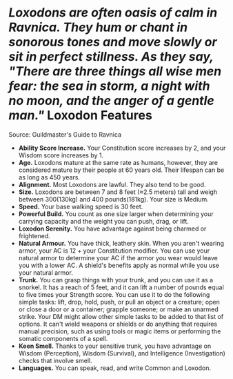 ***Loxodons are often oasis of calm in Ravnica. They hum or chant in sonorous tones and move slowly or sit in perfect stillness. As they say, "There are three things all wise men fear: the sea in storm, a night with no moon, and the anger of a gentle man."***
Loxodon Features
================
Source: Guildmaster's Guide to Ravnica
* **Ability Score Increase.** Your Constitution score increases by 2, and your Wisdom score increases by 1.
* **Age.** Loxodons mature at the same rate as humans, however, they are considered mature by their people at 60 years old. Their lifespan can be as long as 450 years.
* **Alignment.** Most Loxodons are lawful. They also tend to be good.
* **Size.** Loxodons are between 7 and 8 feet (≈2.5 meters) tall and weigh between 300(130kg) and 400 pounds(181kg). Your size is Medium.
* **Speed.** Your base walking speed is 30 feet.
* **Powerful Build.** You count as one size larger when determining your carrying capacity and the weight you can push, drag, or lift.
* **Loxodon Serenity.** You have advantage against being charmed or frightened.
* **Natural Armour.** You have thick, leathery skin. When you aren't wearing armor, your AC is 12 + your Constitution modifier. You can use your natural armor to determine your AC if the armor you wear would leave you with a lower AC. A shield's benefits apply as normal while you use your natural armor.
* **Trunk.** You can grasp things with your trunk, and you can use it as a snorkel. It has a reach of 5 feet, and it can lift a number of pounds equal to five times your Strength score. You can use it to do the following simple tasks: lift, drop, hold, push, or pull an object or a creature; open or close a door or a container; grapple someone; or make an unarmed strike. Your DM might allow other simple tasks to be added to that list of options. It can't wield weapons or shields or do anything that requires manual precision, such as using tools or magic items or performing the somatic components of a spell.
* **Keen Smell.** Thanks to your sensitive trunk, you have advantage on Wisdom (Perception), Wisdom (Survival), and Intelligence (Investigation) checks that involve smell.
* **Languages.** You can speak, read, and write Common and Loxodon.